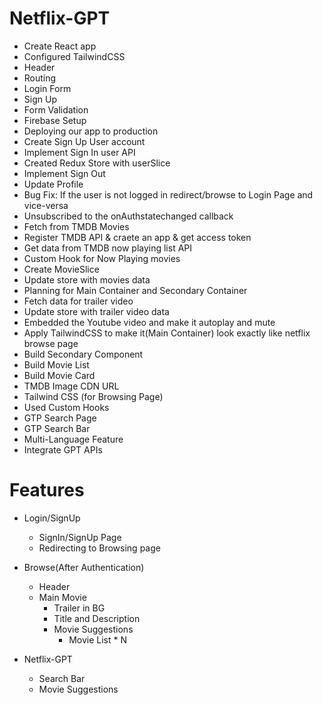 # Netflix-GPT

- Create React app
- Configured TailwindCSS
- Header
- Routing
- Login Form
- Sign Up
- Form Validation
- Firebase Setup
- Deploying our app to production
- Create Sign Up User account
- Implement Sign In user API
- Created Redux Store with userSlice
- Implement Sign Out
- Update Profile
- Bug Fix: If the user is not logged in redirect/browse to Login Page and vice-versa
- Unsubscribed to the onAuthstatechanged callback
- Fetch from TMDB Movies
- Register TMDB API & craete an app & get access token
- Get data from TMDB now playing list API
- Custom Hook for Now Playing movies 
- Create MovieSlice
- Update store with movies data
- Planning for Main Container and Secondary Container
- Fetch data for trailer video
- Update store with trailer video data
- Embedded the Youtube video and make it autoplay and mute
- Apply TailwindCSS to make it(Main Container) look exactly like netflix browse page
- Build Secondary Component
- Build Movie List
- Build Movie Card
- TMDB Image CDN URL
- Tailwind CSS (for Browsing Page)
- Used Custom Hooks
- GTP Search Page
- GTP Search Bar
- Multi-Language Feature
- Integrate GPT APIs

# Features
- Login/SignUp
    - SignIn/SignUp Page
    - Redirecting to Browsing page
- Browse(After Authentication)
    - Header
    - Main Movie
        - Trailer in BG
        - Title and Description
        - Movie Suggestions
            - Movie List * N

- Netflix-GPT
    - Search Bar
    - Movie Suggestions
